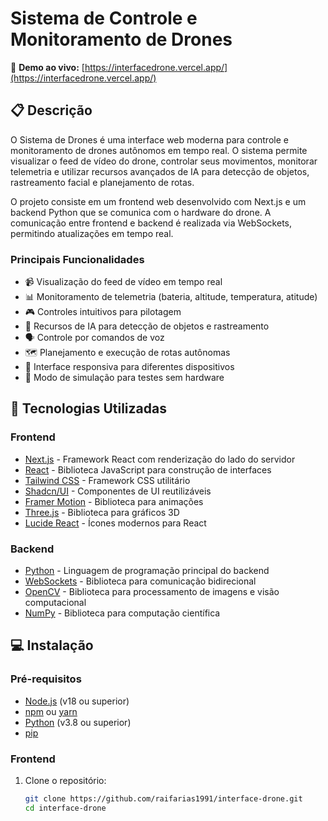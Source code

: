 # Sistema de Controle e Monitoramento de Drones

🔗 **Demo ao vivo:** [https://interfacedrone.vercel.app/](https://interfacedrone.vercel.app/)

## 📋 Descrição

O Sistema de Drones é uma interface web moderna para controle e monitoramento de drones autônomos em tempo real. O sistema permite visualizar o feed de vídeo do drone, controlar seus movimentos, monitorar telemetria e utilizar recursos avançados de IA para detecção de objetos, rastreamento facial e planejamento de rotas.

O projeto consiste em um frontend web desenvolvido com Next.js e um backend Python que se comunica com o hardware do drone. A comunicação entre frontend e backend é realizada via WebSockets, permitindo atualizações em tempo real.

### Principais Funcionalidades

- 📹 Visualização do feed de vídeo em tempo real
- 📊 Monitoramento de telemetria (bateria, altitude, temperatura, atitude)
- 🎮 Controles intuitivos para pilotagem
- 🧠 Recursos de IA para detecção de objetos e rastreamento
- 🗣️ Controle por comandos de voz
- 🗺️ Planejamento e execução de rotas autônomas
- 📱 Interface responsiva para diferentes dispositivos
- 🔄 Modo de simulação para testes sem hardware

## 🚀 Tecnologias Utilizadas

### Frontend
- [Next.js](https://nextjs.org/) - Framework React com renderização do lado do servidor
- [React](https://reactjs.org/) - Biblioteca JavaScript para construção de interfaces
- [Tailwind CSS](https://tailwindcss.com/) - Framework CSS utilitário
- [Shadcn/UI](https://ui.shadcn.com/) - Componentes de UI reutilizáveis
- [Framer Motion](https://www.framer.com/motion/) - Biblioteca para animações
- [Three.js](https://threejs.org/) - Biblioteca para gráficos 3D
- [Lucide React](https://lucide.dev/) - Ícones modernos para React

### Backend
- [Python](https://www.python.org/) - Linguagem de programação principal do backend
- [WebSockets](https://websockets.readthedocs.io/) - Biblioteca para comunicação bidirecional
- [OpenCV](https://opencv.org/) - Biblioteca para processamento de imagens e visão computacional
- [NumPy](https://numpy.org/) - Biblioteca para computação científica

## 💻 Instalação

### Pré-requisitos
- [Node.js](https://nodejs.org/) (v18 ou superior)
- [npm](https://www.npmjs.com/) ou [yarn](https://yarnpkg.com/)
- [Python](https://www.python.org/) (v3.8 ou superior)
- [pip](https://pip.pypa.io/en/stable/)

### Frontend

1. Clone o repositório:
   ```bash
   git clone https://github.com/raifarias1991/interface-drone.git
   cd interface-drone
